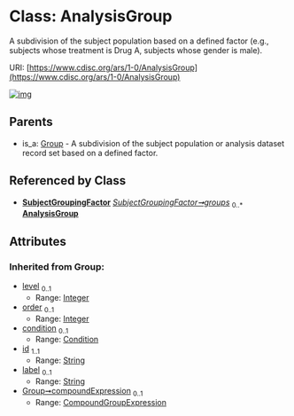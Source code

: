 
# Class: AnalysisGroup


A subdivision of the subject population based on a defined factor (e.g., subjects whose treatment is Drug A, subjects whose gender is male).

URI: [https://www.cdisc.org/ars/1-0/AnalysisGroup](https://www.cdisc.org/ars/1-0/AnalysisGroup)


[![img](https://yuml.me/diagram/nofunky;dir:TB/class/[SubjectGroupingFactor],[Group],[Condition],[CompoundGroupExpression],[SubjectGroupingFactor]++-%20groups%200..*>[AnalysisGroup&#124;id(i):string;label(i):string%20%3F;level(i):integer%20%3F;order(i):integer%20%3F],[Group]^-[AnalysisGroup])](https://yuml.me/diagram/nofunky;dir:TB/class/[SubjectGroupingFactor],[Group],[Condition],[CompoundGroupExpression],[SubjectGroupingFactor]++-%20groups%200..*>[AnalysisGroup&#124;id(i):string;label(i):string%20%3F;level(i):integer%20%3F;order(i):integer%20%3F],[Group]^-[AnalysisGroup])

## Parents

 *  is_a: [Group](Group.md) - A subdivision of the subject population or analysis dataset record set based on a defined factor.

## Referenced by Class

 *  **[SubjectGroupingFactor](SubjectGroupingFactor.md)** *[SubjectGroupingFactor➞groups](SubjectGroupingFactor_groups.md)*  <sub>0..\*</sub>  **[AnalysisGroup](AnalysisGroup.md)**

## Attributes


### Inherited from Group:

 * [level](level.md)  <sub>0..1</sub>
     * Range: [Integer](types/Integer.md)
 * [order](order.md)  <sub>0..1</sub>
     * Range: [Integer](types/Integer.md)
 * [condition](condition.md)  <sub>0..1</sub>
     * Range: [Condition](Condition.md)
 * [id](id.md)  <sub>1..1</sub>
     * Range: [String](types/String.md)
 * [label](label.md)  <sub>0..1</sub>
     * Range: [String](types/String.md)
 * [Group➞compoundExpression](Group_compoundExpression.md)  <sub>0..1</sub>
     * Range: [CompoundGroupExpression](CompoundGroupExpression.md)
